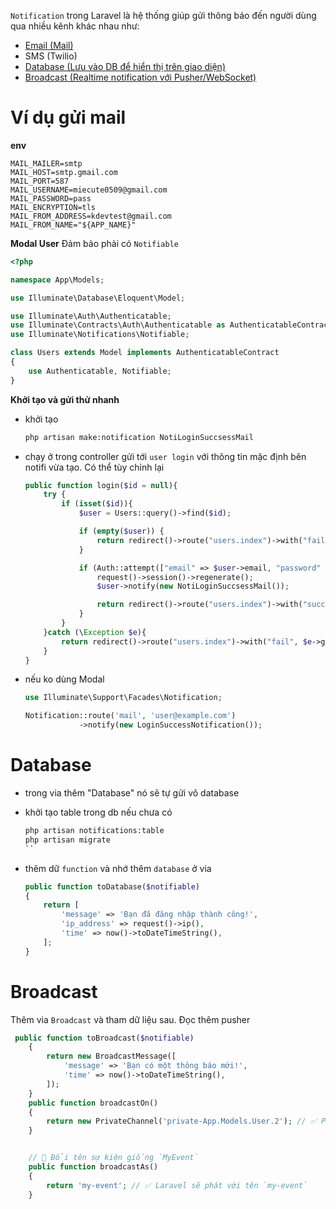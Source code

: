 `Notification` trong Laravel là hệ thống giúp gửi thông báo đến người dùng qua nhiều kênh khác nhau như:

- [Email (Mail)](#ví-dụ-gửi-mail)
- SMS (Twilio)
- [Database (Lưu vào DB để hiển thị trên giao diện)](#database)
- [Broadcast (Realtime notification với Pusher/WebSocket)](#broadcast)

# Ví dụ gửi mail

**env**

```env
MAIL_MAILER=smtp
MAIL_HOST=smtp.gmail.com
MAIL_PORT=587
MAIL_USERNAME=miecute0509@gmail.com
MAIL_PASSWORD=pass
MAIL_ENCRYPTION=tls
MAIL_FROM_ADDRESS=kdevtest@gmail.com
MAIL_FROM_NAME="${APP_NAME}"
```

**Modal User**
Đảm bảo phải có `Notifiable`

```php
<?php

namespace App\Models;

use Illuminate\Database\Eloquent\Model;

use Illuminate\Auth\Authenticatable;
use Illuminate\Contracts\Auth\Authenticatable as AuthenticatableContract;
use Illuminate\Notifications\Notifiable;

class Users extends Model implements AuthenticatableContract
{
    use Authenticatable, Notifiable;
}
```

**Khởi tạo và gửi thử nhanh**

- khởi tạo

  ```sh
  php artisan make:notification NotiLoginSuccsessMail
  ```

- chạy ở trong controller gửi tới `user login` với thông tin mặc định bên notifi vừa tạo. Có thể tùy chỉnh lại

  ```php
  public function login($id = null){
      try {
          if (isset($id)){
              $user = Users::query()->find($id);

              if (empty($user)) {
                  return redirect()->route("users.index")->with("fail", "Cannot login");
              }

              if (Auth::attempt(["email" => $user->email, "password" => "123"])){
                  request()->session()->regenerate();
                  $user->notify(new NotiLoginSuccsessMail());

                  return redirect()->route("users.index")->with("success", "Login success");
              }
          }
      }catch (\Exception $e){
          return redirect()->route("users.index")->with("fail", $e->getMessage());
      }
  }
  ```

- nếu ko dùng Modal

  ```php
  use Illuminate\Support\Facades\Notification;

  Notification::route('mail', 'user@example.com')
              ->notify(new LoginSuccessNotification());
  ```

# Database

- trong via thêm "Database" nó sẽ tự gửi vô database

- khởi tạo table trong db nếu chưa có

  ```sh
  php artisan notifications:table
  php artisan migrate
  ``

  ```

- thêm dữ `function` và nhớ thêm `database` ở via

  ```php
  public function toDatabase($notifiable)
  {
      return [
          'message' => 'Bạn đã đăng nhập thành công!',
          'ip_address' => request()->ip(),
          'time' => now()->toDateTimeString(),
      ];
  }
  ```

# Broadcast

Thêm via `Broadcast` và tham dữ liệu sau. Đọc thêm pusher

```php
 public function toBroadcast($notifiable)
    {
        return new BroadcastMessage([
            'message' => 'Bạn có một thông báo mới!',
            'time' => now()->toDateTimeString(),
        ]);
    }
    public function broadcastOn()
    {
        return new PrivateChannel('private-App.Models.User.2'); // ✅ Phát trên kênh private
    }


    // 🔴 Đổi tên sự kiện giống `MyEvent`
    public function broadcastAs()
    {
        return 'my-event'; // ✅ Laravel sẽ phát với tên `my-event`
    }
```
